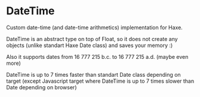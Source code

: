 DateTime
========

Custom date-time (and date-time arithmetics) implementation for Haxe.

DateTime is an abstract type on top of Float, so it does not create any objects (unlike standart Haxe Date class) and saves your memory :)

Also it supports dates from 16 777 215 b.c. to 16 777 215 a.d. (maybe even more)

DateTime is up to 7 times faster than standart Date class depending on target (except Javascript target where DateTime is up to 7 times slower than Date depending on browser)